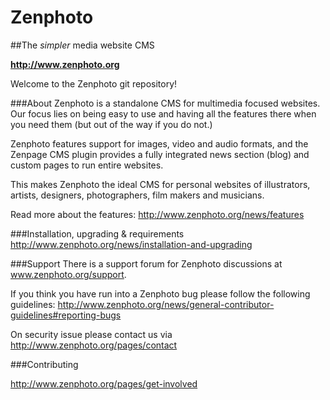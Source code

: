 Zenphoto
========
##The *simpler* media website CMS

**http://www.zenphoto.org**

Welcome to the Zenphoto git repository!

###About
Zenphoto is a standalone CMS for multimedia focused websites. Our focus lies on being easy to use and having all the features there when you need them (but out of the way if you do not.)

Zenphoto features support for images, video and audio formats, and the Zenpage CMS plugin provides a fully integrated news section (blog) and custom pages to run entire websites.

This makes Zenphoto the ideal CMS for personal websites of illustrators, artists, designers, photographers, film makers and musicians.

Read more about the features:
http://www.zenphoto.org/news/features

###Installation, upgrading & requirements
http://www.zenphoto.org/news/installation-and-upgrading

###Support
There is a support forum for Zenphoto discussions at www.zenphoto.org/support.

If you think you have run into a Zenphoto bug please follow the following guidelines:
http://www.zenphoto.org/news/general-contributor-guidelines#reporting-bugs

On security issue please contact us via http://www.zenphoto.org/pages/contact

###Contributing

http://www.zenphoto.org/pages/get-involved
